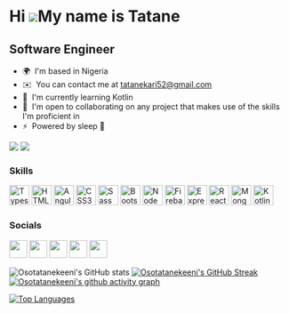 Hi ![](https://user-images.githubusercontent.com/18350557/176309783-0785949b-9127-417c-8b55-ab5a4333674e.gif)My name is Tatane
=======================

Software Engineer
------------------------

*   🌍  I'm based in Nigeria
*   ✉️  You can contact me at [tatanekari52@gmail.com](mailto:tatanekari52@gmail.com)
*   🧠  I'm currently learning Kotlin
*   🤝  I'm open to collaborating on any project that makes use of the skills I'm proficient in
*   ⚡  Powered by sleep 🛌

<a href="https://www.twitter.com/Tatanekari" target="_blank" rel="noreferrer"><img
                  src="https://img.shields.io/twitter/follow/Tatanekari?logo=twitter&style=for-the-badge&color=0891b2&labelColor=1c1917"
                /></a>
                <a href="https://www.github.com/osotatanekeeni" target="_blank" rel="noreferrer"><img
                  src="https://img.shields.io/github/followers/osotatanekeeni?logo=github&style=for-the-badge&color=0891b2&labelColor=1c1917" /></a>
### Skills<p align="left">
<a href="https://www.typescriptlang.org/" target="_blank" rel="noreferrer"><img src="https://raw.githubusercontent.com/danielcranney/readme-generator/main/public/icons/skills/typescript-colored.svg" width="36" height="36" alt="Typescript" /></a>
<a href="https://developer.mozilla.org/en-US/docs/Glossary/HTML5" target="_blank" rel="noreferrer"><img src="https://raw.githubusercontent.com/danielcranney/readme-generator/main/public/icons/skills/html5-colored.svg" width="36" height="36" alt="HTML5" /></a>
                                <a href="https://angular.io/" target="_blank" rel="noreferrer"><img src="https://raw.githubusercontent.com/danielcranney/readme-generator/main/public/icons/skills/angularjs-colored.svg" width="36" height="36" alt="Angular" /></a>
                                <a href="https://www.w3.org/TR/CSS/#css" target="_blank" rel="noreferrer"><img src="https://raw.githubusercontent.com/danielcranney/readme-generator/main/public/icons/skills/css3-colored.svg" width="36" height="36" alt="CSS3" /></a>
                                <a href="https://sass-lang.com/" target="_blank" rel="noreferrer"><img src="https://raw.githubusercontent.com/danielcranney/readme-generator/main/public/icons/skills/sass-colored.svg" width="36" height="36" alt="Sass" /></a>
                                <a href="https://getbootstrap.com/" target="_blank" rel="noreferrer"><img src="https://raw.githubusercontent.com/danielcranney/readme-generator/main/public/icons/skills/bootstrap-colored.svg" width="36" height="36" alt="Bootstrap" /></a>
                                <a href="https://nodejs.org/en/" target="_blank" rel="noreferrer"><img src="https://raw.githubusercontent.com/danielcranney/readme-generator/main/public/icons/skills/nodejs-colored.svg" width="36" height="36" alt="NodeJS" /></a>
                                <a href="https://firebase.google.com/" target="_blank" rel="noreferrer"><img src="https://raw.githubusercontent.com/danielcranney/readme-generator/main/public/icons/skills/firebase-colored.svg" width="36" height="36" alt="Firebase" /></a>
                                <a href="https://expressjs.com/" target="_blank" rel="noreferrer"><img src="https://raw.githubusercontent.com/danielcranney/readme-generator/main/public/icons/skills/express-colored.svg" width="36" height="36" alt="Express" /></a>
                                <a href="https://www.mongodb.com/" target="_blank" rel="noreferrer"><img src="https://raw.githubusercontent.com/danielcranney/readme-generator/main/public/icons/skills/mongodb-colored.svg" width="36" height="36" alt="React" /></a>
                                <a href="https://www.react.dev/" target="_blank" rel="noreferrer"><img src="https://raw.githubusercontent.com/danielcranney/readme-generator/main/public/icons/skills/react-colored.svg" width="36" height="36" alt="MongoDB" /></a>
                                <a href="https://www.kotlinlang.org/" target="_blank" rel="noreferrer"><img src="https://raw.githubusercontent.com/danielcranney/readme-generator/main/public/icons/skills/kotlin-colored.svg" width="36" height="36" alt="Kotlin" /></a>
                    </p>
                    
### Socials
<p align="left">
                          
<a href="https://www.facebook.com/osotatanekeeni" target="_blank" rel="noreferrer"><img src="https://raw.githubusercontent.com/danielcranney/readme-generator/main/public/icons/socials/facebook.svg" width="32" height="32" /></a>
  <a href="https://www.github.com/osotatanekeeni" target="_blank" rel="noreferrer"><img src="https://raw.githubusercontent.com/danielcranney/readme-generator/main/public/icons/socials/github-dark.svg" width="32" height="32" /></a>
  <a href="http://www.instagram.com/osotatanekeeni" target="_blank" rel="noreferrer"><img src="https://raw.githubusercontent.com/danielcranney/readme-generator/main/public/icons/socials/instagram.svg" width="32" height="32" /></a>
  <a href="https://www.linkedin.com/in/osotatanekeeni" target="_blank" rel="noreferrer"><img src="https://raw.githubusercontent.com/danielcranney/readme-generator/main/public/icons/socials/linkedin.svg" width="32" height="32" /></a> 
                      <a href="https://www.twitter.com/Tatanekari" target="_blank" rel="noreferrer"><img src="https://raw.githubusercontent.com/danielcranney/readme-generator/main/public/icons/socials/twitter.svg" width="32" height="32" /></a></p>
                     
![Osotatanekeeni's GitHub stats](https://github-readme-stats.vercel.app/api?username=osotatanekeeni&count_private=true&show_icons=true&theme=radical)
[![Osotatanekeeni's GitHub Streak](https://github-readme-streak-stats.herokuapp.com?user=Osotatanekeeni&theme=radical)](https://git.io/streak-stats)
[![Osotatanekeeni's github activity graph](https://activity-graph.herokuapp.com/graph?username=Osotatanekeeni&theme=rogue)](https://github.com/osotatanekeeni/github-readme-activity-graph)


<a href="https://github.com/osotatanekeeni" align="left"><img src="https://github-readme-stats.vercel.app/api/top-langs/?username=osotatanekeeni&langs_count=10&title_color=0891b2&text_color=ffffff&icon_color=0891b2&bg_color=1c1917&hide_border=true&locale=en&custom_title=Top%20%Languages" alt="Top Languages" /></a>
